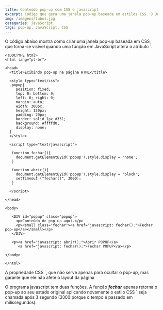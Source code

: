 ```yaml
---
title: Conteúdo pop-up com CSS e javascript
excerpt: Código que gera uma janela pop-up baseada em estilos CSS. O JavaScript altera as propriedades para que a div apareça ou desapareça. Como não se trata de uma nova janela, não pode ser bloqueada.
img: /imagens/tubos.jpg
categories: JavaScript
tags: pop-up, JavaScript, CSS
---
```


O código abaixo mostra como criar uma janela pop-up baseada em CSS, que torna-se visível quando uma função em JavaScript altera o atributo `.

```
<!DOCTYPE html>
<html lang="pt-br">

<head>
  <title>Exibindo pop-up na página HTML</title>

  <style type="text/css">
  .popup{
     position: fixed;
     top: 0; bottom: 0;
     left: 0; right: 0;
     margin: auto;
     width: 300px;
     height: 150px;
     padding: 20px;
     border: solid 1px #331;
     background: #ffffd0;
     display: none;
  }
  </style>

  <script type="text/javascript">

   function fechar(){
     document.getElementById('popup').style.display = 'none';
   }

   function abrir(){
     document.getElementById('popup').style.display = 'block';
     setTimeout ("fechar()", 3000);
   }

  </script>

</head>

<body>

   <DIV id="popup" class="popup"> 
     <p>Conteúdo do pop-up aqui.</p>
     <p><small class="fechar"><a href="javascript: fechar();">Fechar pop-up</a></small></p>
   </DIV>

   <p><a href="javascript: abrir();">Abrir POPUP</a>
      <a href="javascript: fechar();">Fechar POPUP</a></p>

</body>

</html>
```

A propriedade CSS `, que não serve apenas para ocultar o pop-up, mas garante que ele não afete o layout da página.

O programa javascript tem duas funções. A função ***fechar*** apenas retorna o pop-up ao seu estado original aplicando novamente o estilo CSS ` seja chamada após 3 segundo (3000 porque o tempo é passado em milissegundos).